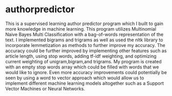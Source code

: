 # authorpredictor
This is a supervised learning author predictor program which I built to gain more knowledge in machine learning. This program utilizes Multinomial Naive Bayes Multi Classification with a bag-of-words representation of the text. I implemented bigrams and trigrams as well as used the nltk library to incorporate lemmetization as methods to further improve my accuracy. The accuracy could be further improved by implementing other features such as article length, using stop words, adding tf-idf weighting, and optimizing current weighting of unigram,bigram,and trigrams. My program is created with an empty stop words array which could be filled with words that we would like to ignore. Even more accuracy improvements could potentially be seen by using a word to vector approach which would allow us to implement different machine learning models altogether such as a Support Vector Machines or Neural Networks.  
